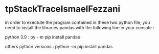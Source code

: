 # tpStackTraceIsmaelFezzani

in order to exectute the program contained in these two python file, you need 
to install the libraries pandas with the following line in your console :

python 3.9 : py - m pip install pandas

others python versions : python -m pip install pandas 
 
